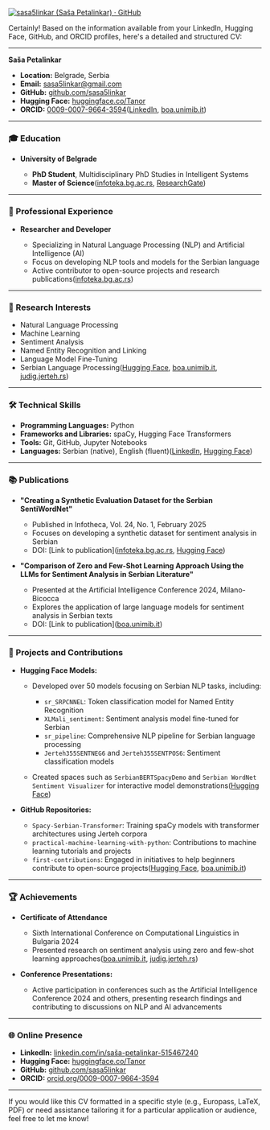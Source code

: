 [![sasa5linkar (Saša Petalinkar) · GitHub](https://tse4.mm.bing.net/th?id=OIP.JhJyRNk14WFq9V_bS__XDwAAAA\&pid=Api)](https://github.com/sasa5linkar)

Certainly! Based on the information available from your LinkedIn, Hugging Face, GitHub, and ORCID profiles, here's a detailed and structured CV:

---

**Saša Petalinkar**

* **Location:** Belgrade, Serbia
* **Email:** [sasa5linkar@gmail.com](mailto:sasa5linkar@gmail.com)
* **GitHub:** [github.com/sasa5linkar](https://github.com/sasa5linkar)
* **Hugging Face:** [huggingface.co/Tanor](https://huggingface.co/Tanor)
* **ORCID:** [0009-0007-9664-3594](https://orcid.org/0009-0007-9664-3594)([LinkedIn][1], [boa.unimib.it][2])

---

### 🎓 Education

* **University of Belgrade**

  * **PhD Student**, Multidisciplinary PhD Studies in Intelligent Systems
  * **Master of Science**([infoteka.bg.ac.rs][3], [ResearchGate][4])

---

### 💼 Professional Experience

* **Researcher and Developer**

  * Specializing in Natural Language Processing (NLP) and Artificial Intelligence (AI)
  * Focus on developing NLP tools and models for the Serbian language
  * Active contributor to open-source projects and research publications([infoteka.bg.ac.rs][3])

---

### 🧠 Research Interests

* Natural Language Processing
* Machine Learning
* Sentiment Analysis
* Named Entity Recognition and Linking
* Language Model Fine-Tuning
* Serbian Language Processing([Hugging Face][5], [boa.unimib.it][2], [judig.jerteh.rs][6])

---

### 🛠️ Technical Skills

* **Programming Languages:** Python
* **Frameworks and Libraries:** spaCy, Hugging Face Transformers
* **Tools:** Git, GitHub, Jupyter Notebooks
* **Languages:** Serbian (native), English (fluent)([LinkedIn][7], [Hugging Face][8])

---

### 📚 Publications

* **"Creating a Synthetic Evaluation Dataset for the Serbian SentiWordNet"**

  * Published in Infotheca, Vol. 24, No. 1, February 2025
  * Focuses on developing a synthetic dataset for sentiment analysis in Serbian
  * DOI: \[Link to publication]\([infoteka.bg.ac.rs][3], [Hugging Face][9])

* **"Comparison of Zero and Few-Shot Learning Approach Using the LLMs for Sentiment Analysis in Serbian Literature"**

  * Presented at the Artificial Intelligence Conference 2024, Milano-Bicocca
  * Explores the application of large language models for sentiment analysis in Serbian texts
  * DOI: \[Link to publication]\([boa.unimib.it][2])

---

### 🧪 Projects and Contributions

* **Hugging Face Models:**

  * Developed over 50 models focusing on Serbian NLP tasks, including:

    * `sr_SRPCNNEL`: Token classification model for Named Entity Recognition
    * `XLMali_sentiment`: Sentiment analysis model fine-tuned for Serbian
    * `sr_pipeline`: Comprehensive NLP pipeline for Serbian language processing
    * `Jerteh355SENTNEG6` and `Jerteh355SENTPOS6`: Sentiment classification models
  * Created spaces such as `SerbianBERTSpacyDemo` and `Serbian WordNet Sentiment Visualizer` for interactive model demonstrations([Hugging Face][10])

* **GitHub Repositories:**

  * `Spacy-Serbian-Transformer`: Training spaCy models with transformer architectures using Jerteh corpora
  * `practical-machine-learning-with-python`: Contributions to machine learning tutorials and projects
  * `first-contributions`: Engaged in initiatives to help beginners contribute to open-source projects([Hugging Face][8], [boa.unimib.it][2])

---

### 🏆 Achievements

* **Certificate of Attendance**

  * Sixth International Conference on Computational Linguistics in Bulgaria 2024
  * Presented research on sentiment analysis using zero and few-shot learning approaches([boa.unimib.it][2], [judig.jerteh.rs][6])

* **Conference Presentations:**

  * Active participation in conferences such as the Artificial Intelligence Conference 2024 and others, presenting research findings and contributing to discussions on NLP and AI advancements

---

### 🌐 Online Presence

* **LinkedIn:** [linkedin.com/in/saša-petalinkar-515467240](https://www.linkedin.com/in/sa%C5%A1a-petalinkar-515467240/)
* **Hugging Face:** [huggingface.co/Tanor](https://huggingface.co/Tanor)
* **GitHub:** [github.com/sasa5linkar](https://github.com/sasa5linkar)
* **ORCID:** [orcid.org/0009-0007-9664-3594](https://orcid.org/0009-0007-9664-3594)

---

If you would like this CV formatted in a specific style (e.g., Europass, LaTeX, PDF) or need assistance tailoring it for a particular application or audience, feel free to let me know!

[1]: https://rs.linkedin.com/in/sa%C5%A1a-petalinkar-515467240?utm_source=chatgpt.com "Saša Petalinkar - Belgrade, Serbia | Professional Profile | LinkedIn"
[2]: https://boa.unimib.it/retrieve/503181bb-520b-4f30-b45e-d9213af75f88/20241225_AI_2024_book_of_abstracts.pdf?utm_source=chatgpt.com "[PDF] ARTIFICAL INTELLIGENCE CONFERENCE - Milano-Bicocca"
[3]: https://infoteka.bg.ac.rs/ojs/index.php/Infoteka/article/download/2024.24.1.3_en/716/?utm_source=chatgpt.com "[PDF] Creating a Synthetic Evaluation Dataset for the Serbian ... - Infoteka"
[4]: https://www.researchgate.net/profile/Sasa_Petalinkar?utm_source=chatgpt.com "Saša PETALINKAR | PhD Student | Master of Science - ResearchGate"
[5]: https://huggingface.co/Tanor/activity/upvotes?utm_source=chatgpt.com "Sasa Petalinkar - Tanor - Hugging Face"
[6]: https://judig.jerteh.rs/images/knjige/JUDIG-2024-book%20of%20abstracts.pdf?utm_source=chatgpt.com "[PDF] JuDig - Book of Abstracts"
[7]: https://www.linkedin.com/posts/mihailos_te-sla-text-embeddings-serbian-language-activity-7278372552593281025-5P27?utm_source=chatgpt.com "te-sla (Text Embeddings | Mihailo Škorić | 17 comments - LinkedIn"
[8]: https://huggingface.co/Tanor/sr_Spacy_Serbian_Model_SrpKor4Tagging_BERTICOVO?utm_source=chatgpt.com "Tanor/sr_Spacy_Serbian_Model_SrpKor4Tagging_BERTICOVO"
[9]: https://huggingface.co/Tanor/SRGPTSENTNEG2?utm_source=chatgpt.com "Tanor/SRGPTSENTNEG2 - Hugging Face"
[10]: https://huggingface.co/Tanor?utm_source=chatgpt.com "Tanor (Sasa Petalinkar)"

